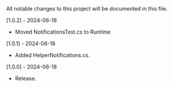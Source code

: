 All notable changes to this project will be documented in this file.

[1.0.2] - 2024-06-18
 - Moved NotificationsTest.cs to Runtime

[1.0.1] - 2024-06-18
 - Added HelperNotifications.cs.

[1.0.0] - 2024-06-18
 - Release.